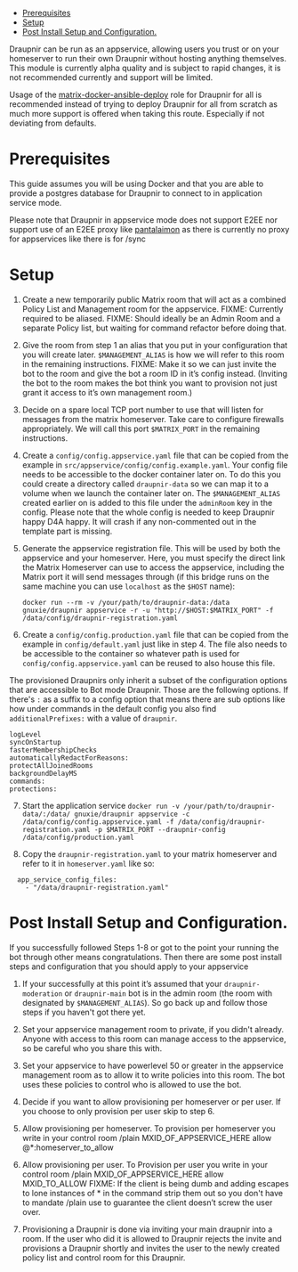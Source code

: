 <!-- START doctoc generated TOC please keep comment here to allow auto update -->
<!-- DON'T EDIT THIS SECTION, INSTEAD RE-RUN doctoc TO UPDATE -->

- [Prerequisites](#prerequisites)
- [Setup](#setup)
- [Post Install Setup and Configuration.](#post-install-setup-and-configuration)

<!-- END doctoc generated TOC please keep comment here to allow auto update -->

Draupnir can be run as an appservice, allowing users you trust or on your homeserver to run their own Draupnir without hosting anything themselves.
This module is currently alpha quality and is subject to rapid changes,
it is not recommended currently and support will be limited.

Usage of the [matrix-docker-ansible-deploy](https://github.com/spantaleev/matrix-docker-ansible-deploy/blob/master/docs/configuring-playbook-bot-draupnir.md) role for Draupnir for all is recommended instead of trying to deploy Draupnir for all from scratch as much more support is offered when taking this route. Especially if not deviating from defaults.

# Prerequisites

This guide assumes you will be using Docker and that you are able to provide a postgres database for Draupnir to connect to in application service mode.

Please note that Draupnir in appservice mode does not support E2EE nor support use of an E2EE proxy like [pantalaimon](https://github.com/matrix-org/pantalaimon) as there is currently no proxy for appservices like there is for /sync

# Setup

1. Create a new temporarily public Matrix room that will act as a combined Policy List and Management room for the appservice.
   FIXME: Currently required to be aliased.
   FIXME: Should ideally be an Admin Room and a separate Policy list, but waiting for command refactor before doing that.

2. Give the room from step 1 an alias that you put in your configuration that you will create later. `$MANAGEMENT_ALIAS` is how we will refer to this room in the remaining instructions.
   FIXME: Make it so we can just invite the bot to the room and give the bot a room ID in it’s config instead. (Inviting the bot to the room makes the bot think you want to provision not just grant it access to it’s own management room.)

3. Decide on a spare local TCP port number to use that will listen for messages from the matrix homeserver. Take care to configure firewalls appropriately. We will call this port `$MATRIX_PORT` in the remaining instructions.

4. Create a `config/config.appservice.yaml` file that can be copied from the example in `src/appservice/config/config.example.yaml`. Your config file needs to be accessible to the docker container later on. To do this you could create a directory called `draupnir-data` so we can map it to a volume when we launch the container later on. The `$MANAGEMENT_ALIAS` created earlier on is added to this file under the `adminRoom` key in the config. Please note that the whole config is needed to keep Draupnir happy D4A happy. It will crash if any non-commented out in the template part is missing.

5. Generate the appservice registration file. This will be used by both the appservice and your homeserver.
   Here, you must specify the direct link the Matrix Homeserver can use to access the appservice, including the Matrix port it will send messages through (if this bridge runs on the same machine you can use `localhost` as the `$HOST` name):

   `docker run --rm -v /your/path/to/draupnir-data:/data gnuxie/draupnir appservice -r -u "http://$HOST:$MATRIX_PORT" -f /data/config/draupnir-registration.yaml`

6. Create a `config/config.production.yaml` file that can be copied from the example in `config/default.yaml` just like in step 4. The file also needs to be accessible to the container so whatever path is used for `config/config.appservice.yaml` can be reused to also house this file.

The provisioned Draupnirs only inherit a subset of the configuration options that are accessible to Bot mode Draupnir. Those are the following options. If there's `:` as a suffix to a config option that means there are sub options like how under commands in the default config you also find `additionalPrefixes:` with a value of `draupnir`.
```
logLevel
syncOnStartup
fasterMembershipChecks
automaticallyRedactForReasons:
protectAllJoinedRooms
backgroundDelayMS
commands:
protections:
```

7. Start the application service `docker run -v /your/path/to/draupnir-data/:/data/ gnuxie/draupnir appservice -c /data/config/config.appservice.yaml -f /data/config/draupnir-registration.yaml -p $MATRIX_PORT --draupnir-config /data/config/production.yaml`

8. Copy the `draupnir-registration.yaml` to your matrix homeserver and refer to it in `homeserver.yaml` like so:
```
  app_service_config_files:
    - "/data/draupnir-registration.yaml"
```

# Post Install Setup and Configuration.

If you successfully followed Steps 1-8 or got to the point your running the bot through other means congratulations. Then there are some post install steps and configuration that you should apply to your appservice

1. If your successfully at this point it’s assumed that your `draupnir-moderation` or `draupnir-main` bot is in the admin room (the room with designated by `$MANAGEMENT_ALIAS`). So go back up and follow those steps if you haven't got there yet.

2. Set your appservice management room to private, if you didn't already. Anyone with access to this room can manage access to the appservice, so be careful who you share this with.

3. Set your appservice to have powerlevel 50 or greater in the appservice management room as to allow it to write policies into this room. The bot uses these policies to control who is allowed to use the bot.

4. Decide if you want to allow provisioning per homeserver or per user. If you choose to only provision per user skip to step 6.

5. Allow provisioning per homeserver. To provision per homeserver you write in your control room /plain MXID_OF_APPSERVICE_HERE allow @*:homeserver_to_allow

6. Allow provisioning per user. To Provision per user you write in your control room /plain MXID_OF_APPSERVICE_HERE allow MXID_TO_ALLOW
FIXME: If the client is being dumb and adding escapes to lone instances of * in the command strip them out so you don't have to mandate /plain use to guarantee the client doesn’t screw the user over.

7. Provisioning a Draupnir is done via inviting your main draupnir into a room. If the user who did it is allowed to Draupnir rejects the invite and provisions a Draupnir shortly and invites the user to the newly created policy list and control room for this Draupnir.
